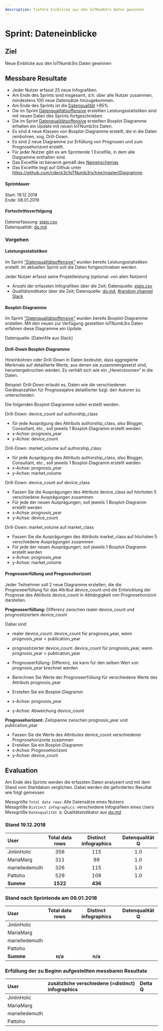```yaml
---
description: Tiefere Einblicke aus den IoTNumb3rs Daten gewinnen
---
```


# Sprint: Dateneinblicke 

## Ziel

Neue Einblicke aus den IoTNumb3rs Daten gewinnen

## Messbare Resultate

* Jeder Nutzer erfasst 25 neue Infografiken.
* Am Ende des Sprints sind insgesamt, d.h. über alle Nutzer zusammen, mindestens 100 neue Datensätze hinzugekommen.
* Am Ende des Sprints ist die [Datenqualität](https://github.com/cdeck3r/IoTNumb3rs/blob/iotdata/dq.md) >95%
* Die im Sprint [Datenqualitätsoffensive](sprint-datenqualitaetsoffensive.md) erstellten Leistungsstatistiken sind mit neuen Daten des Sprints fortgeschrieben.
* Die im Sprint [Datenqualitätsoffensive](sprint-datenqualitaetsoffensive.md) erstellten Boxplot Diagramme erhalten ein Update mit neuen IoTNumb3rs Daten.
* Es sind 4 neue Klassen von Boxplot-Diagramme erstellt, die in die Daten reinbohren, sog. Drill-Down.
* Es sind 2 neue Diagramme zur Erfüllung von Prognosen und zum Prognosehorizont erstellt.
* Für jeder Nutzer gibt es am Sprintende 1 Excelfile, in dem alle Diagramme enthalten sind. 
* Das Excelfile ist benannt gemäß des [Namenschemas](https://github.com/cdeck3r/IoTNumb3rs/blob/master/Diagramme/README.md)
* Das Excelfile liegt auf Github unter https://github.com/cdeck3r/IoTNumb3rs/tree/master/Diagramme 

#### Sprintdauer

Start: 19.12.2018  
Ende: 08.01.2019

#### Fortschrittsverfolgung

Datenerfassung: [stats.csv](https://github.com/cdeck3r/IoTNumb3rs/blob/iotdata/stats.csv)  
Datenqualität: [dq.md](https://github.com/cdeck3r/IoTNumb3rs/blob/iotdata/dq.md)

### Vorgehen

#### Leistungsstatistiken

Im Sprint ["Datenqualitätsoffensive"](sprint-datenqualitaetsoffensive.md) wurden bereits Leistungsstatistiken erstellt.
Im aktuellen Sprint soll die Daten fortgeschrieben werden.

Jeder Nutzer erfasst seine Projektleistung (optional: von allen Nutzern) 

* Anzahl der erfassten Infografiken über die Zeit; Datenquelle: [stats.csv](https://github.com/cdeck3r/IoTNumb3rs/blob/iotdata/stats.csv)
* Qualitätsindikator über die Zeit; Datenquelle: [dq.md](https://github.com/cdeck3r/IoTNumb3rs/blob/iotdata/dq.md), [#random channel Slack](https://iotnumb3rs.slack.com/)

#### Boxplot-Diagramme

Im Sprint ["Datenqualitätsoffensive"](sprint-datenqualitaetsoffensive.md) wurden bereits Boxplot-Diagramme erstellen. 
Mit den neuen zur Verfügung gestellten IoTNumb3rs Daten erfahren diese Diagramme ein Update.

Datenquelle: [Datenfile aus Slack]

#### Drill-Down Boxplot-Diagramme 

Hineinbohren oder Drill-Down in Daten bedeutet, dass aggregierte Merkmale auf detaillierte Werte, aus denen sie zusammengesetzt sind,
heruntergebrochen werden. Es verhält sich wie ein „Hereinzoomen“ in die Daten. 

Beispiel: Drill-Down erlaubt es, Daten wie die verschiedenen Geräteanzahlen für Prognosejahre detaillierter bzgl. den Autoren zu unterscheiden.

Die folgenden Boxplot-Diagramme sollen erstellt werden:

Drill-Down: device_count auf authorship_class

* für jede Ausprägung des Attributs authorship_class, also Blogger, Consultant, etc., soll jeweils 1 Boxplot-Diagramm erstellt werden
* x-Achse: prognosis_year
* y-Achse: device_count

Drill-Down: market_volume auf authorship_class

* für jede Ausprägung des Attributs authorship_class, also Blogger, Consultant, etc., soll jeweils 1 Boxplot-Diagramm erstellt werden
* x-Achse: prognosis_year
* y-Achse: market_volume

Drill-Down: device_count auf device_class

* Fassen Sie die Ausprägungen des Attributs device_class auf höchsten 5 verschiedene Ausprägungen zusammen
* Für jede der neuen Ausprägungen, soll jeweils 1 Boxplot-Diagramm erstellt werden
* x-Achse: prognosis_year
* y-Achse: device_count

Drill-Down: market_volume auf market_class

* Fassen Sie die Ausprägungen des Attributs market_class auf höchsten 5 verschiedene Ausprägungen zusammen
* Für jede der neuen Ausprägungen, soll jeweils 1 Boxplot-Diagramm erstellt werden
* x-Achse: prognosis_year
* y-Achse: market_volume

#### Prognoseerfüllung und Prognosehorizont

Jeder Teilnehmer soll 2 neue Diagramme erstellen, die die Prognoseerfüllung für das Attribut device_count 
und die Entwicklung der Prognose des Attributs device_count in Abhängigkeit von Prognosehorizont darstellen.

**Prognoseerfüllung:** Differenz zwischen realer device_count und prognostiziertem device_count

Dabei sind

* realer device_count: device_count für prognosis_year, wenn prognosis_year < publication_year
* prognostizierter device_count: device_count für prognosis_year, wenn prognosis_year > publication_year
* Prognoseerfüllung: Differenz, sie kann für den selben Wert von prognosis_year brechnet werden 

* Berechnen Sie Werte der Prognoseerfüllung für verschiedene Werte des Attributs prognosis_year
* Erstellen Sie ein Boxplot-Diagramm
* x-Achse: prognosis_year
* y-Achse: Abweichung device_count

**Prognosehorizont:** Zeitspanne zwischen prognosis_year und publication_year

* Fassen Sie die Werte des Attributes device_count verschiedener Prognosehorizonte zusammen
* Erstellen Sie ein Boxplot-Diagramm
* x-Achse: Prognosehorizont
* y-Achse: device_count

## Evaluation

Am Ende des Sprints werden die erfassten Daten analysiert und mit dem Stand vom Startdatum verglichen. Dabei werden die geforderten Resultat wie folgt gemessen

Messgröße `Total data rows`: Alle Datensätze eines Nutzers  
Messgröße `Distinct infographics`: verschiedene Infografiken eines Users  
Messgröße `Datenqualität Q`: Qualitätsindikator aus [dq.md](https://github.com/cdeck3r/IoTNumb3rs/blob/iotdata/dq.md)

### Stand 19.12.2018

| User | Total data rows | Distinct infographics | Datenqualität Q |
| :--- | :---: | :---: | :---: |
| JinlinHolic | 356 | 115 | 1.0 |
| MariaMarg | 311 | 98 | 1.0 |
| marielledemuth | 326 | 115 | 1.0 |
| Pattoho | 529 | 108 | 1.0 |
| **Summe** | **1522** | **436** |  |

### Stand nach Sprintende am 09.01.2018

| User | Total data rows | Distinct infographics | Datenqualität Q |
| :--- | :---: | :---: | :---: |
| JinlinHolic |  |  |  |
| MariaMarg |  |  |  |
| marielledemuth |  |  |  |
| Pattoho |  |   |  |
| **Summe** | **n/a** | **n/a** |  |

### Erfüllung der zu Beginn aufgestellten messbaren Resultate

| User | zusätzliche verschiedene \(=distinct\) infographics | Delta Q |
| :--- | :--- | :--- |
| JinlinHolic |  |  |
| MariaMarg |  |  |
| marielledemuth |  |  |
| Pattoho |  |  |


